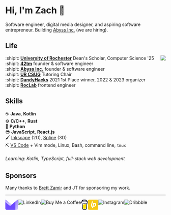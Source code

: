 Hi, I'm Zach :wave:
===================

Software engineer, digital media designer, and aspiring software entrepreneur.
Building [Abyss Inc.][abyss] (we are hiring).

[abyss]: https://github.com/abyss-inc

Life
----

<img align="right" src="img/scene.png">

:shipit: [**University of Rochester**][ur] Dean's Scholar, Computer Science '25  
:shipit: [**42tm**][42tm] founder & software engineer  
:shipit: [**Abyss Inc.**][abyss] founder & software engineer  
:shipit: [**UR CSUG**][csug] Tutoring Chair  
:shipit: [**DandyHacks**][dandyhacks] 2021 1st Place winner, 2022 & 2023 organizer  
:shipit: [**RocLab**][roclab] frontend engineer

[ur]: https://rochester.edu
[42tm]: https://github.com/42tm
[csug]: https://ur-csug.org
[dandyhacks]: https://dandyhacks.net
[roclab]: https://roclab.io

Skills
------

:coffee:         **Java**, **Kotlin**  
:gear:           **C/C++**, **Rust**  
:snake:          **Python**  
:sunglasses:     **JavaScript**, **React.js**  
:paintbrush:     [Inkscape][inkscape] (2D), [Spline][spline] (3D)  
:pick:           [VS Code][code] + Vim mode, Linux, Bash, command line, `tmux`

[inkscape]: https://inkscape.org
[spline]: https://spline.design
[code]: https://code.visualstudio.com

###### Learning: Kotlin, TypeScript, full-stack web development

Sponsors
--------

Many thanks to [Brett Zamir][brettz9] and JT for sponsoring my work.

[brettz9]: http://brett-zamir.me

- - -

<!--<a href="https://novakcgx.me">
    <img height="32" align="left" alt="Website" src="img/icons/personal.png" />
</a>-->

<a href="mailto:cszach@proton.me">
    <img height="32" align="left" alt="Mail" src="img/icons/protonmail.png" />
</a>

<a href="https://www.linkedin.com/in/zach-nguyen">
    <img height="32" align="left" alt="LinkedIn" src="img/icons/linkedin.png" />
</a>

<a href="https://paypal.me/dnguy38">
    <img height="32" align="left" alt="Buy Me a Coffee" src="img/icons/paypal.png" />
</a>

<a href="https://www.buymeacoffee.com/cszach">
    <img height="32" align="left" alt="Buy Me a Coffee" src="img/icons/buymeacoffee.png" />
</a>

<a href="https://liberapay.com/cszach">
    <img height="32" align="left" alt="Liberapay" src="img/icons/liberapay.png" />
</a>

<a href="https://www.instagram.com/thechonkypenguin">
    <img height="32" align="left" alt="Instagram" src="img/icons/instagram.png" />
</a>

<a href="https://dribbble.com/cszach">
    <img height="32" align="left" alt="Dribbble" src="img/icons/dribbble.png" />
</a>

